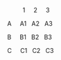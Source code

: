 &nbsp; &nbsp;  &nbsp;  &nbsp;  &nbsp;1 &nbsp;  &nbsp;  2 &nbsp;&nbsp;&nbsp; 3

A &nbsp; &nbsp;  A1 &nbsp; A2 &nbsp; A3

B &nbsp; &nbsp;  B1 &nbsp; B2 &nbsp; B3

C &nbsp; &nbsp;  C1 &nbsp; C2 &nbsp; C3
